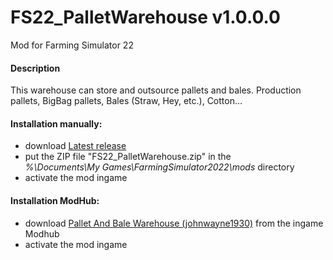 # FS22_PalletWarehouse v1.0.0.0
Mod for Farming Simulator 22 

#### Description
This warehouse can store and outsource pallets and bales.
Production pallets, BigBag pallets, Bales (Straw, Hey, etc.), Cotton...

#### Installation manually:
* download [Latest release](https://github.com/johnwayne1930/FS22_PalletWarehouse/releases/latest)
* put the ZIP file "FS22_PalletWarehouse.zip" in the  
_%\Documents\My Games\FarmingSimulator2022\mods_ directory
* activate the mod ingame

#### Installation ModHub:
* download [Pallet And Bale Warehouse (johnwayne1930)]() from the ingame Modhub
* activate the mod ingame
